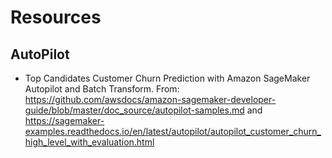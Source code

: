 # Resources

## AutoPilot

* Top Candidates Customer Churn Prediction with Amazon SageMaker Autopilot and Batch Transform. From: https://github.com/awsdocs/amazon-sagemaker-developer-guide/blob/master/doc_source/autopilot-samples.md and https://sagemaker-examples.readthedocs.io/en/latest/autopilot/autopilot_customer_churn_high_level_with_evaluation.html 
